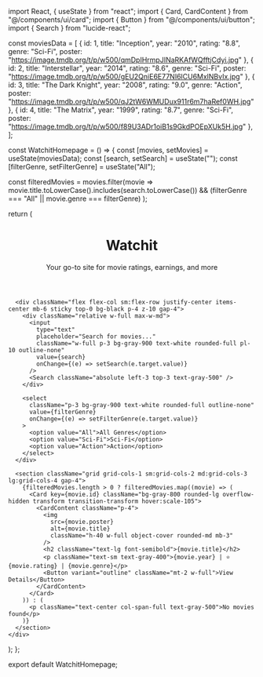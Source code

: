 import React, { useState } from "react";
import { Card, CardContent } from "@/components/ui/card";
import { Button } from "@/components/ui/button";
import { Search } from "lucide-react";

const moviesData = [
  { id: 1, title: "Inception", year: "2010", rating: "8.8", genre: "Sci-Fi", poster: "https://image.tmdb.org/t/p/w500/qmDpIHrmpJINaRKAfWQfftjCdyi.jpg" },
  { id: 2, title: "Interstellar", year: "2014", rating: "8.6", genre: "Sci-Fi", poster: "https://image.tmdb.org/t/p/w500/gEU2QniE6E77NI6lCU6MxlNBvIx.jpg" },
  { id: 3, title: "The Dark Knight", year: "2008", rating: "9.0", genre: "Action", poster: "https://image.tmdb.org/t/p/w500/qJ2tW6WMUDux911r6m7haRef0WH.jpg" },
  { id: 4, title: "The Matrix", year: "1999", rating: "8.7", genre: "Sci-Fi", poster: "https://image.tmdb.org/t/p/w500/f89U3ADr1oiB1s9GkdPOEpXUk5H.jpg" },
];

const WatchitHomepage = () => {
  const [movies, setMovies] = useState(moviesData);
  const [search, setSearch] = useState("");
  const [filterGenre, setFilterGenre] = useState("All");

  const filteredMovies = movies.filter(movie =>
    movie.title.toLowerCase().includes(search.toLowerCase()) &&
    (filterGenre === "All" || movie.genre === filterGenre)
  );

  return (
    <div className="min-h-screen bg-black text-white p-4">
      <header className="text-center py-6 bg-gray-900 shadow-lg">
        <h1 className="text-4xl font-bold text-red-500">Watchit</h1>
        <p className="text-gray-400 mt-2">Your go-to site for movie ratings, earnings, and more</p>
      </header>
      
      <div className="flex flex-col sm:flex-row justify-center items-center mb-6 sticky top-0 bg-black p-4 z-10 gap-4">
        <div className="relative w-full max-w-md">
          <input 
            type="text" 
            placeholder="Search for movies..." 
            className="w-full p-3 bg-gray-900 text-white rounded-full pl-10 outline-none"
            value={search}
            onChange={(e) => setSearch(e.target.value)}
          />
          <Search className="absolute left-3 top-3 text-gray-500" />
        </div>
        
        <select 
          className="p-3 bg-gray-900 text-white rounded-full outline-none"
          value={filterGenre}
          onChange={(e) => setFilterGenre(e.target.value)}
        >
          <option value="All">All Genres</option>
          <option value="Sci-Fi">Sci-Fi</option>
          <option value="Action">Action</option>
        </select>
      </div>
      
      <section className="grid grid-cols-1 sm:grid-cols-2 md:grid-cols-3 lg:grid-cols-4 gap-4">
        {filteredMovies.length > 0 ? filteredMovies.map((movie) => (
          <Card key={movie.id} className="bg-gray-800 rounded-lg overflow-hidden transform transition-transform hover:scale-105">
            <CardContent className="p-4">
              <img 
                src={movie.poster} 
                alt={movie.title} 
                className="h-40 w-full object-cover rounded-md mb-3"
              />
              <h2 className="text-lg font-semibold">{movie.title}</h2>
              <p className="text-sm text-gray-400">{movie.year} | ⭐ {movie.rating} | {movie.genre}</p>
              <Button variant="outline" className="mt-2 w-full">View Details</Button>
            </CardContent>
          </Card>
        )) : (
          <p className="text-center col-span-full text-gray-500">No movies found</p>
        )}
      </section>
    </div>
  );
};

export default WatchitHomepage;

